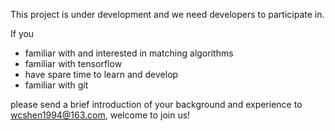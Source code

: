 This project is under development and we need developers to participate in.

If you

- familiar with and interested in matching algorithms
- familiar with tensorflow 
- have spare time to learn and develop
- familiar with git

please send a brief introduction of your background and experience to wcshen1994@163.com, welcome to join us!